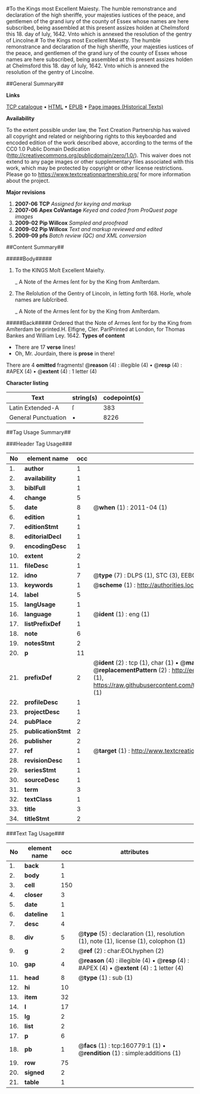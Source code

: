 #To the Kings most Excellent Maiesty. The humble remonstrance and declaration of the high sheriffe, your majesties iustices of the peace, and gentlemen of the grand iury of the county of Essex whose names are here subscribed, being assembled at this present assizes holden at Chelmsford this 18. day of Iuly, 1642. Vnto which is annexed the resolution of the gentry of Lincolne.#
To the Kings most Excellent Maiesty. The humble remonstrance and declaration of the high sheriffe, your majesties iustices of the peace, and gentlemen of the grand iury of the county of Essex whose names are here subscribed, being assembled at this present assizes holden at Chelmsford this 18. day of Iuly, 1642. Vnto which is annexed the resolution of the gentry of Lincolne.

##General Summary##

**Links**

[TCP catalogue](http://www.ota.ox.ac.uk/tcp/)  • 
[HTML](http://tei.it.ox.ac.uk/tcp/Texts-HTML/free/A94/A94550.html)  • 
[EPUB](http://tei.it.ox.ac.uk/tcp/Texts-EPUB/free/A94/A94550.epub) • 
[Page images (Historical Texts)](https://historicaltexts.jisc.ac.uk/eebo-99869721e)

**Availability**

To the extent possible under law, the Text Creation Partnership has waived all copyright and related or neighboring rights to this keyboarded and encoded edition of the work described above, according to the terms of the CC0 1.0 Public Domain Dedication (http://creativecommons.org/publicdomain/zero/1.0/). This waiver does not extend to any page images or other supplementary files associated with this work, which may be protected by copyright or other license restrictions. Please go to https://www.textcreationpartnership.org/ for more information about the project.

**Major revisions**

1. __2007-06__ __TCP__ *Assigned for keying and markup*
1. __2007-06__ __Apex CoVantage__ *Keyed and coded from ProQuest page images*
1. __2009-02__ __Pip Willcox__ *Sampled and proofread*
1. __2009-02__ __Pip Willcox__ *Text and markup reviewed and edited*
1. __2009-09__ __pfs__ *Batch review (QC) and XML conversion*

##Content Summary##

#####Body#####

1. To the KINGS Moſt Excellent Maieſty.

    _ A Note of the Armes ſent for by the King from Amſterdam.

1. The Reſolution of the Gentry of Lincoln, in ſetting forth 168. Horſe, whoſe names are ſubſcribed.

    _ A Note of the Armes ſent for by the King from Amſterdam.

#####Back#####
Ordered that the Note of Armes ſent for by the King from Amſterdam be printed.H. Elfigne,
Cler. ParlPrinted at London, for Thomas Bankes and William Ley. 1642.
**Types of content**

  * There are 17 **verse** lines!
  * Oh, Mr. Jourdain, there is **prose** in there!

There are 4 **omitted** fragments! 
 @__reason__ (4) : illegible (4)  •  @__resp__ (4) : #APEX (4)  •  @__extent__ (4) : 1 letter (4)

**Character listing**


|Text|string(s)|codepoint(s)|
|---|---|---|
|Latin Extended-A|ſ|383|
|General Punctuation|•|8226|

##Tag Usage Summary##

###Header Tag Usage###

|No|element name|occ|attributes|
|---|---|---|---|
|1.|__author__|1||
|2.|__availability__|1||
|3.|__biblFull__|1||
|4.|__change__|5||
|5.|__date__|8| @__when__ (1) : 2011-04 (1)|
|6.|__edition__|1||
|7.|__editionStmt__|1||
|8.|__editorialDecl__|1||
|9.|__encodingDesc__|1||
|10.|__extent__|2||
|11.|__fileDesc__|1||
|12.|__idno__|7| @__type__ (7) : DLPS (1), STC (3), EEBO-CITATION (1), PROQUEST (1), VID (1)|
|13.|__keywords__|1| @__scheme__ (1) : http://authorities.loc.gov/ (1)|
|14.|__label__|5||
|15.|__langUsage__|1||
|16.|__language__|1| @__ident__ (1) : eng (1)|
|17.|__listPrefixDef__|1||
|18.|__note__|6||
|19.|__notesStmt__|2||
|20.|__p__|11||
|21.|__prefixDef__|2| @__ident__ (2) : tcp (1), char (1)  •  @__matchPattern__ (2) : ([0-9\-]+):([0-9IVX]+) (1), (.+) (1)  •  @__replacementPattern__ (2) : http://eebo.chadwyck.com/downloadtiff?vid=$1&page=$2 (1), https://raw.githubusercontent.com/textcreationpartnership/Texts/master/tcpchars.xml#$1 (1)|
|22.|__profileDesc__|1||
|23.|__projectDesc__|1||
|24.|__pubPlace__|2||
|25.|__publicationStmt__|2||
|26.|__publisher__|2||
|27.|__ref__|1| @__target__ (1) : http://www.textcreationpartnership.org/docs/. (1)|
|28.|__revisionDesc__|1||
|29.|__seriesStmt__|1||
|30.|__sourceDesc__|1||
|31.|__term__|3||
|32.|__textClass__|1||
|33.|__title__|3||
|34.|__titleStmt__|2||


###Text Tag Usage###

|No|element name|occ|attributes|
|---|---|---|---|
|1.|__back__|1||
|2.|__body__|1||
|3.|__cell__|150||
|4.|__closer__|3||
|5.|__date__|1||
|6.|__dateline__|1||
|7.|__desc__|4||
|8.|__div__|5| @__type__ (5) : declaration (1), resolution (1), note (1), license (1), colophon (1)|
|9.|__g__|2| @__ref__ (2) : char:EOLhyphen (2)|
|10.|__gap__|4| @__reason__ (4) : illegible (4)  •  @__resp__ (4) : #APEX (4)  •  @__extent__ (4) : 1 letter (4)|
|11.|__head__|8| @__type__ (1) : sub (1)|
|12.|__hi__|10||
|13.|__item__|32||
|14.|__l__|17||
|15.|__lg__|2||
|16.|__list__|2||
|17.|__p__|6||
|18.|__pb__|1| @__facs__ (1) : tcp:160779:1 (1)  •  @__rendition__ (1) : simple:additions (1)|
|19.|__row__|75||
|20.|__signed__|2||
|21.|__table__|1||
